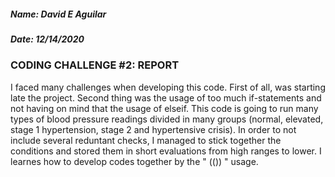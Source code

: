 ##### Name: David E Aguilar
##### Date: 12/14/2020
### CODING CHALLENGE #2: REPORT

I faced many challenges when developing this code. First of all, was starting late the project. Second thing was the usage of too much if-statements and not having on mind that the usage of elseif. This code is going to run many types of blood pressure readings divided in many groups (normal, elevated, stage 1 hypertension, stage 2 and hypertensive crisis). In order to not include several reduntant checks, I managed to stick together the conditions and stored them in short evaluations from high ranges to lower. I learnes how to develop codes together by the " (()) " usage. 